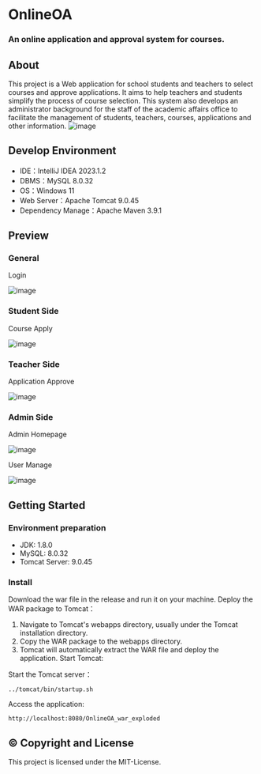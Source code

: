 # OnlineOA
### An online application and approval system for courses.

## About
This project is a Web application for school students and teachers to select courses and approve applications. 
It aims to help teachers and students simplify the process of course selection. 
This system also develops an administrator background for the staff of the academic affairs office to facilitate the management of students, teachers, courses, applications and other information.
![image](https://github.com/NUMS-half/OnlineOA/assets/99391471/31e7fbd3-c368-4c2e-bacd-b43423c79819)

## Develop Environment
- IDE：IntelliJ IDEA 2023.1.2
- DBMS：MySQL 8.0.32
- OS：Windows 11
- Web Server：Apache Tomcat 9.0.45
- Dependency Manage：Apache Maven 3.9.1

## Preview
### General
Login

![image](https://github.com/NUMS-half/OnlineOA/assets/99391471/f6e12456-0b45-4a03-a2f6-45cf463472e6)


### Student Side
Course Apply

![image](https://github.com/NUMS-half/OnlineOA/assets/99391471/fb3a0493-3b78-44c1-92dc-25d112a1082f)


### Teacher Side
Application Approve

![image](https://github.com/NUMS-half/OnlineOA/assets/99391471/11bca0f2-5c25-4f1d-8f7e-af155722e0e7)


### Admin Side
Admin Homepage

![image](https://github.com/NUMS-half/OnlineOA/assets/99391471/5b65500a-48db-4beb-ab8b-282db2fae0e7)

User Manage

![image](https://github.com/NUMS-half/OnlineOA/assets/99391471/de0f27a6-aa12-44bb-be1c-03402f6095f9)


## Getting Started
### Environment preparation
- JDK: 1.8.0
- MySQL: 8.0.32
- Tomcat Server: 9.0.45

### Install
Download the war file in the release and run it on your machine.
Deploy the WAR package to Tomcat：
1. Navigate to Tomcat's webapps directory, usually under the Tomcat installation directory.
2. Copy the WAR package to the webapps directory.
3. Tomcat will automatically extract the WAR file and deploy the application.
Start Tomcat:

Start the Tomcat server：
```
../tomcat/bin/startup.sh
```

Access the application:
```
http://localhost:8080/OnlineOA_war_exploded
```

## ©️ Copyright and License
This project is licensed under the MIT-License.
